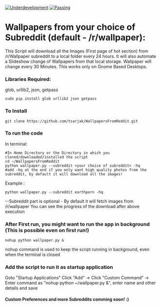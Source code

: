 [![Underdevelopment](https://img.shields.io/badge/Build-UnderDevelopment-red.svg)](https://raw.githubusercontent.com/hyperium/hyper/master/LICENSE)  [![Passing](https://img.shields.io/circleci/project/github/RedSparr0w/node-csgo-parser/master.svg)](https://raw.githubusercontent.com/hyperium/hyper/master/LICENSE)

# Wallpapers from your choice of Subreddit (default - /r/wallpaper):

This Script will download all the Images (First page of hot section) from /r/Wallpaper subreddit to a local folder every 24 hours.
It will also automate a Slideshow change of Wallpapers from that local storage. Wallpaper will change every 30 Minutes.
This works only on Gnome Based Desktops.

### Libraries Required:
glob, urllib2, json, getpass
```shell
sudo pip install glob urllib2 json getpass
```
### To Install
```shell
git clone https://github.com/tsarjak/WallpapersFromReddit.git
```


### To run the code
In terminal:
```shell
#In Home Directory or the Directory in which you cloned/downloaded/installed the script
cd ~/WallpapersFromReddit
python wallpaper.py --subreddit <your choice of subreddit> -hq
#add -hq at the end if you only want high quality photos from the subreddit, by default it will download all the images!
```
Example : 
```shell
python wallpaper.py --subreddit earthporn -hq
```
--Subreddit part is optional - By default it will fetch images from /r/wallpaper
You can see the progress of the download after above execution

### After First run, you might want to run the app in background (This is possible even on first run!)

```shell
nohup python wallpaper.py &
```
nohup command is used to keep the script running in background, even when the terminal is closed

### Add the script to run it as startup application

Goto "Startup Applications"
Click "Add" -> Click "Custom Command" -> Enter command as "nohup python ~/wallpaper.py &", enter name and other details and save


#### Custom Preferences and more Subreddits comming soon! :)
